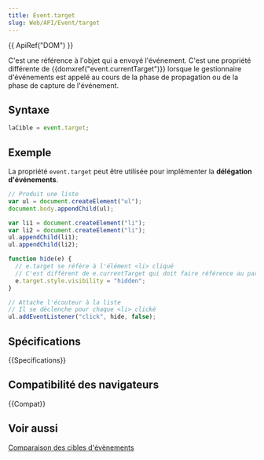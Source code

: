 ```yaml
---
title: Event.target
slug: Web/API/Event/target
---
```


{{ ApiRef("DOM") }}

C'est une référence à l'objet qui a envoyé l'événement. C'est une propriété différente de {{domxref("event.currentTarget")}} lorsque le gestionnaire d'événements est appelé au cours de la phase de propagation ou de la phase de capture de l'événement.

## Syntaxe

```js
laCible = event.target;
```

## Exemple

La propriété `event.target` peut être utilisée pour implémenter la **délégation d'événements**.

```js
// Produit une liste
var ul = document.createElement("ul");
document.body.appendChild(ul);

var li1 = document.createElement("li");
var li2 = document.createElement("li");
ul.appendChild(li1);
ul.appendChild(li2);

function hide(e) {
  // e.target se réfère à l'élément <li> cliqué
  // C'est différent de e.currentTarget qui doit faire référence au parent <ul> dans ce contexte
  e.target.style.visibility = "hidden";
}

// Attache l'écouteur à la liste
// Il se déclenche pour chaque <li> clické
ul.addEventListener("click", hide, false);
```

## Spécifications

{{Specifications}}

## Compatibilité des navigateurs

{{Compat}}

## Voir aussi

[Comparaison des cibles d'évènements](/fr/docs/Learn/JavaScript/Building_blocks/Event_bubbling)
